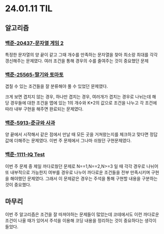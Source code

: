 # 24.01.11 TIL

## 알고리즘

### [백준-20437-문자열 게임 2](https://www.acmicpc.net/problem/20437)

특정한 문자열의 양 끝이 같고 그때 개수를 만족하는 문자열을 찾아 최소랑 최대를 각각 갱신해주는 문제였다. 여러 조건을 통해 경우의 수를 줄여주는 것이 중요했던 문제

### [백준-25565-딸기와 토마토](https://www.acmicpc.net/problem/25565)

겹칠 수 있는 조건들을 잘 분류해야 풀 수 있었던 문제였다.

크게 보면 겹치지 않는 경우, 하나만 겹치는 경우, 여러개가 겹치는 경우로 나뉘는데 해당 경우들에 대한 조건을 맵에 있는 1의 개수와 K\*2의 값으로 조건을 나누고 각 조건에 따라 내부 구현을 해주면 완료되는 문제였다.

### [백준-5913-준규와 사과](https://www.acmicpc.net/problem/5913)

양 끝에서 시작해서 같은 점에서 만날 때 모든 곳을 거쳐왔는지를 체크하고 맞다면 정답값에 더해주는 문제였다. 이번 주 문제에서 그나마 쉬웠던 구현문제였다.

### [백준-1111-IQ Test](https://www.acmicpc.net/problem/1111)

이번 주 문제 중 제일 까다로웠던 문제로 N==1,N==2,N>=3 일 때 각각 경우로 나뉘어 또 내부적으로 가능한지 여부를 경우로 나누어 까다로운 조건들을 전부 만족시키며 구현을 해야했던 문제였다. 그래서 이 문제같은 경우는 주석을 통해 구현할 내용을 구분하는 것이 중요했다.

## 마무리

이번 주 알고리즘은 조건을 잘 따져야하는 문제들이 많았는데 코테에서도 이런 까다로운 조건이 나올 때가 있어서 주석을 이용해 코딩 내용을 정리하는 것이 중요하다는 생각이 들었다.
